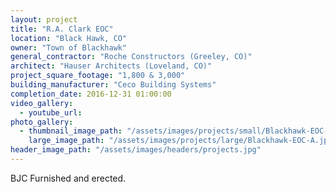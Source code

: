 ```yaml
---
layout: project
title: "R.A. Clark EOC"
location: "Black Hawk, CO"
owner: "Town of Blackhawk"
general_contractor: "Roche Constructors (Greeley, CO)"
architect: "Hauser Architects (Loveland, CO)"
project_square_footage: "1,800 & 3,000"
building_manufacturer: "Ceco Building Systems"
completion_date: 2016-12-31 01:00:00
video_gallery:
  - youtube_url: 
photo_gallery:
  - thumbnail_image_path: "/assets/images/projects/small/Blackhawk-EOC-A.jpg"
    large_image_path: "/assets/images/projects/large/Blackhawk-EOC-A.jpg"
header_image_path: "/assets/images/headers/projects.jpg"
---
```

BJC Furnished and erected.

